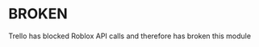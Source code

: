 # BROKEN
Trello has blocked Roblox API calls and therefore has broken this module
<!--
# Trello-based in-game bug reports

This trello-based bug report sysytem uses set chat commands to report bugs using the TrelloAPI

## Prerequisites

- Modified (to add a value for the string) version of the Roblox HTTP TrelloAPI (included) Documentation can be found [here](https://devforum.roblox.com/t/roblox-to-trello-guide/151887)
- Trello Account (can be main account or seperate dedicated bot account)
- Base-knowledge of trello (can be found on YouTube)
	
## How-to use
- Go to the "Home" tab on the top bar in studio.
- Click on "Game Settings"
- Go to the "Security" tab
- Enable "Allow HTTP Requests"
- Put all scripts into `ServerScriptService`
- Follow [Trello API Documentation]((https://devforum.roblox.com/t/roblox-to-trello-guide/151887)) for finding token and key
- Click the arrow on the "TrelloApi" script
- Put your key and token into their respecitve `StringValue`s.
- Test it!
		
## Supported chat commands
- `/bug`
- `/breport`
- `/bugreport`
		
## Credits:
- Trello Creators (for making trello)
- Creator of the Trello API ([original can be found here](https://www.roblox.com/library/214265621/Trello-API-Original))
		
## Support
As stated in the repo license this software is provided "as-is" without a warranty. But I still offer to fix bugs in the systems. You can use GitHub's [Issue Report](https://github.com/Apraxed/ApraxRobloxModules/issues/new?assignees=Apraxed&labels=bug&template=bug_report.md&title=%5BBUG%5D) to report bugs. !-->  
